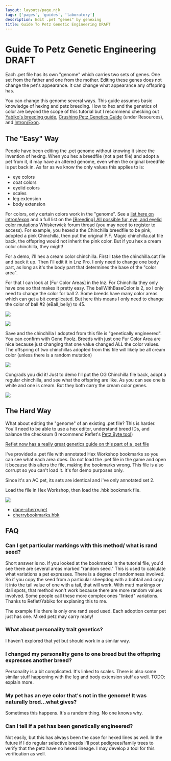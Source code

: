 ```yaml
---
layout: layouts/page.njk
tags: ['pages', 'guides', 'laboratory']
description: Edit .pet "genes" by genexing
title: Guide To Petz Genetic Engineering DRAFT
---
```



# Guide To Petz Genetic Engineering DRAFT

Each .pet file has its own "genome" which carries two sets of genes. One set from the father and one from the mother. Editing these genes does not change the pet's appearance. It can change what appearance any offspring has.

You can change this genome several ways. This guide assumes basic knowledge of hexing and petz breeding. How to hex and the genetics of color are beyond the scope of this tutorial but I recommend checking out [Yabiko's breeding guide](https://reflettage.wixsite.com/yabiko/breeding-guide), [Crushing Petz Genetics Guide](https://crushingpetz.tumblr.com/) (under Resources), and [Intron/Exon](http://intronexon.host56.com/).

## The "Easy" Way
People have been editing the .pet genome without knowing it since the invention of hexing. When you hex a breedfile (not a pet file) and adopt a pet from it, it may have an altered genome, even when the original breedfile is put back in. As far as we know the only values this applies to is:
- eye colors
- coat colors
- eyelid colors
- scales
- leg extension
- body extension

For colors, only certain colors work in the "genome". See a [list here on intron/exon](http://intronexon.host56.com/) and a full list on the [[Breeding] All possible fur, eye, and eyelid color mutations](https://whiskerwick.boards.net/thread/6341/breeding-all-eyelid-color-mutations) Whiskerwick forum thread (you may need to register to access). For example, you hexed a the Chinchilla breedfile to be pink, adopted a pink Chinchilla, then put the original P.F. Magic chinchilla.cat file back, the offspring would not inherit the pink color. But if you hex a cream color chinchilla, they might!

For a demo, i'll hex a cream color chinchilla. First I take the chinchilla.cat file and back it up. Then I'll edit it in Lnz Pro. I only need to change one body part, as long as it's the body part that determines the base of the "color area".

For that I can look at [Fur Color Areas] in the lnz. For Chinchilla they only have one so that makes it pretty easy. The ballWithBaseColor is 2, so I only need to change the color for ball 2. Some breeds have many color areas which can get a bit complicated. But here this means I only need to change the color of ball #2 (eBall_belly) to 45.

![](https://cdn.glitch.com/e8c48446-7221-44a1-aabd-d809cd1d1e34%2FCleanShot%202021-06-05%20at%2018.47.29%402x.jpg?v=1622937178931)

![](https://cdn.glitch.com/e8c48446-7221-44a1-aabd-d809cd1d1e34%2FCleanShot%202021-06-05%20at%2018.48.27%402x.jpg?v=1622937217477)

Save and the chinchilla I adopted from this file is "genetically engineered". You can confirm with Gene Poolz. Breeds with just one Fur Color Area are nice because just changing that one value changed ALL the color values. The offspring of two chinchillas adopted from this file will likely be all cream color (unless there is a random mutation)

![](https://cdn.glitch.com/e8c48446-7221-44a1-aabd-d809cd1d1e34%2FScreen%20Shot%202021-06-04%20at%207.41.45%20PM.png?v=1622856636071)

Congrads you did it! Just to demo I'll put the OG Chinchilla file back, adopt a regular chinchilla, and see what the offspring are like. As you can see one is white and one is cream. But they both carry the cream color genes.

![](https://cdn.glitch.com/e8c48446-7221-44a1-aabd-d809cd1d1e34%2FCleanShot%202021-06-05%20at%2018.50.26%402x.jpg?v=1622937248685)


## The Hard Way
What about editing the "genome" of an existing .pet file? This is harder. You'll need to be able to use a hex editor, understand breed IDs, and balance the checksum (I recommend Reflet's [Petz Byte tool](https://reflettage.wixsite.com/yabiko/download))

<aside>
  <a href="https://reflettage.wixsite.com/yabiko/breeding-guide">Reflet now has a really great genetics guide on this part of a .pet file</a>
</aside>

I've provided a .pet file with annotated Hex Workshop bookmarks so you can see what each area does. Do not load the .pet file in the game and open it because this alters the file, making the bookmarks wrong. This file is also corrupt so you can't load it. It's for demo purposes only.

Since it's an AC pet, its sets are identical and i've only annotated set 2.

Load the file in Hex Workshop, then load the .hbk bookmark file.

![](https://cdn.glitch.com/e8c48446-7221-44a1-aabd-d809cd1d1e34%2FCleanShot%202021-06-04%20at%2020.27.42%402x.jpg?v=1622856634535)

- [dane-cherry.pet](https://cdn.glitch.com/e8c48446-7221-44a1-aabd-d809cd1d1e34%2FDane-cherry.pet?v=1622856675305)
- [cherrybookmarks.hbk](https://cdn.glitch.com/e8c48446-7221-44a1-aabd-d809cd1d1e34%2Fcherrybookmarks.hbk?v=1622856677843)



## FAQ

### Can I get particular markings with this method/ what is rand seed?
Short answer is no. If you looked at the bookmarks in the tutorial file, you'd see there are several areas marked "random seed." This is used to calculate what variations a pet expresses. There is a degree of randomness involved. So if you copy the seed from a particular sheepdog with a bobtail and copy it into the tail value of one with a tail, that will work. With mutt markings or dali spots, that method won't work because there are more random values involved. Some people call these more complex ones "linked" variations. Thanks to Reflet/Yabiko for explaning this to me.

The example file there is only one rand seed used. Each adoption center pet just has one. Mixed petz may carry many!

### What about personality trait genetics?
I haven't explored that yet but should work in a similar way.

### I changed my personality gene to one breed but the offspring expresses another breed?
Personality is a bit complicated. It's linked to scales. There is also some similar stuff happening with the leg and body extension stuff as well. TODO: explain more.

### My pet has an eye color that's not in the genome! It was naturally bred...what gives?
Sometimes this happens. It's a random thing. No one knows why.

### Can I tell if a pet has been genetically engineered?

Not easily, but this has always been the case for hexed lines as well. In the future if I do regular selective breeds I'll post pedigrees/family trees to verify that the petz have no hexed lineage. I may develop a tool for this verification as well.
